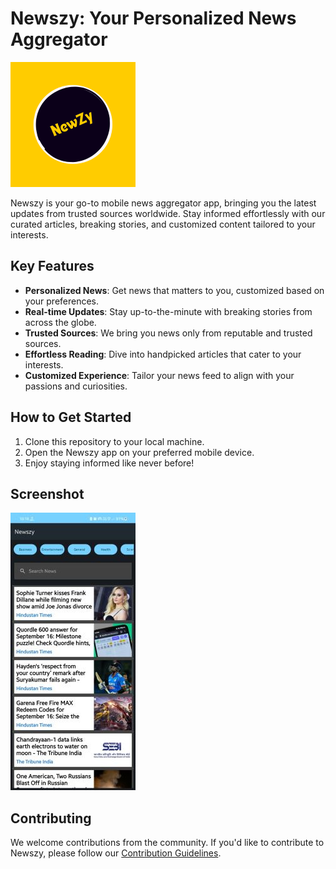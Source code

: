 # Newszy: Your Personalized News Aggregator

![Alt text](./Assets/newzy.png)

Newszy is your go-to mobile news aggregator app, bringing you the latest updates from trusted sources worldwide. Stay informed effortlessly with our curated articles, breaking stories, and customized content tailored to your interests.

## Key Features

- **Personalized News**: Get news that matters to you, customized based on your preferences.
- **Real-time Updates**: Stay up-to-the-minute with breaking stories from across the globe.
- **Trusted Sources**: We bring you news only from reputable and trusted sources.
- **Effortless Reading**: Dive into handpicked articles that cater to your interests.
- **Customized Experience**: Tailor your news feed to align with your passions and curiosities.

## How to Get Started

1. Clone this repository to your local machine.
2. Open the Newszy app on your preferred mobile device.
3. Enjoy staying informed like never before!

## Screenshot

![Alt text](./Assets/Screenshot_20230917_101814_Newszy.jpg)

## Contributing

We welcome contributions from the community. If you'd like to contribute to Newszy, please follow our [Contribution Guidelines](link-to-contribution-guidelines).


